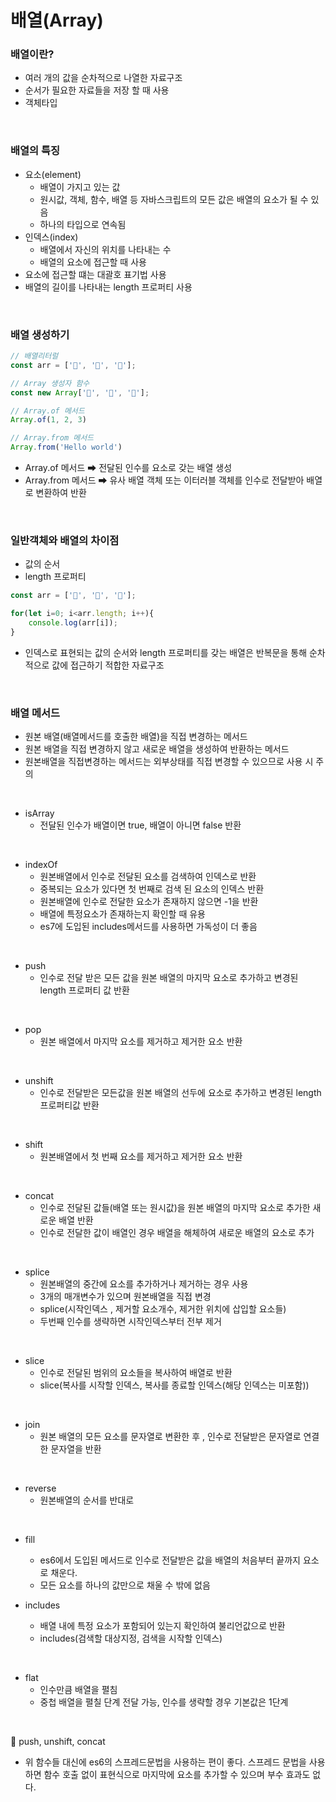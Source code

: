 # 배열(Array)

### 배열이란?
* 여러 개의 값을 순차적으로 나열한 자료구조
* 순서가 필요한 자료들을 저장 할 때 사용
* 객체타입

<br>

### 배열의 특징 
* 요소(element)
    * 배열이 가지고 있는 값
    * 원시값, 객체, 함수, 배열 등 자바스크립트의 모든 값은 배열의 요소가 될 수 있음
    * 하나의 타입으로 연속됨
* 인덱스(index)
    * 배열에서 자신의 위치를 나타내는 수
    * 배열의 요소에 접근할 때 사용
* 요소에 접근할 떄는 대괄호 표기법 사용
* 배열의 길이를 나타내는 length 프로퍼티 사용

<br>

### 배열 생성하기 
```js
// 배열리터럴
const arr = ['🍓', '🍑', '🍎'];

// Array 생성자 함수
const new Array['🍓', '🍑', '🍎'];

// Array.of 메서드
Array.of(1, 2, 3)

// Array.from 메서드
Array.from('Hello world')
```
* Array.of 메서드 ➡ 전달된 인수를 요소로 갖는 배열 생성
* Array.from 메서드 ➡ 유사 배열 객체 또는 이터러블 객체를 인수로 전달받아 배열로 변환하여 반환 

<br>

### 일반객체와 배열의 차이점
* 값의 순서
* length 프로퍼티

```js
const arr = ['🍓', '🍑', '🍎'];

for(let i=0; i<arr.length; i++){
    console.log(arr[i]); 
}
```
* 인덱스로 표현되는 값의 순서와 length 프로퍼티를 갖는 배열은 반복문을 통해 순차적으로 값에 접근하기 적합한 자료구조

<br>

### 배열 메서드
* 원본 배열(배열메서드를 호출한 배열)을 직접 변경하는 메서드
* 원본 배열을 직접 변경하지 않고 새로운 배열을 생성하여 반환하는 메서드 
* 원본배열을 직접변경하는 메서드는 외부상태를 직접 변경할 수 있으므로 사용 시 주의

<br>

* isArray
    * 전달된 인수가 배열이면 true, 배열이 아니면 false 반환

<br>

* indexOf
    * 원본배열에서 인수로 전달된 요소를 검색하여 인덱스로 반환
    * 중복되는 요소가 있다면 첫 번째로 검색 된 요소의 인덱스 반환
    * 원본배열에 인수로 전달한 요소가 존재하지 않으면 -1을 반환
    * 배열에 특정요소가 존재하는지 확인할 때 유용
    * es7에 도입된 includes메서드를 사용하면 가독성이 더 좋음

<br>

* push
    * 인수로 전달 받은 모든 값을 원본 배열의 마지막 요소로 추가하고 변경된 length 프로퍼티 값 반환

<br>

* pop
    * 원본 배열에서 마지막 요소를 제거하고 제거한 요소 반환

<br>

* unshift
    * 인수로 전달받은 모든값을 원본 배열의 선두에 요소로 추가하고 변경된 length 프로퍼티값 반환

<br>

* shift
    * 원본배열에서 첫 번째 요소를 제거하고 제거한 요소 반환

<br>

* concat
    * 인수로 전달된 값들(배열 또는 원시값)을 원본 배열의 마지막 요소로 추가한 새로운 배열 반환
    * 인수로 전달한 값이 배열인 경우 배열을 해체하여 새로운 배열의 요소로 추가

<br>

* splice
    * 원본배열의 중간에 요소를 추가하거나 제거하는 경우 사용
    * 3개의 매개변수가 있으며 원본배열을 직접 변경
    * splice(시작인덱스 , 제거할 요소개수, 제거한 위치에 삽입할 요소들)
    * 두번째 인수를 생략하면 시작인덱스부터 전부 제거

<br>

* slice
    * 인수로 전달된 범위의 요소들을 복사하여 배열로 반환
    * slice(복사를 시작할 인덱스, 복사를 종료할 인덱스(해당 인덱스는 미포함))

<br>

* join
    * 원본 배열의 모든 요소를 문자열로 변환한 후 , 인수로 전달받은 문자열로 연결한 문자열을 반환

<br>

* reverse
    * 원본배열의 순서를 반대로 

<br>

* fill
    * es6에서 도입된 메서드로 인수로 전달받은 값을 배열의 처음부터 끝까지 요소로 채운다.
    * 모든 요소를 하나의 값만으로 채울 수 밖에 없음

* includes
    * 배열 내에 특정 요소가 포함되어 있는지 확인하여 불리언값으로 반환
    * includes(검색할 대상지정, 검색을 시작할 인덱스)

<br>

* flat
    * 인수만큼 배열을 펼침
    * 중첩 배열을 펼칠 단계 전달 가능, 인수를 생략할 경우 기본값은 1단계

<br>

📌 push, unshift, concat
* 위 함수들 대신에 es6의 스프레드문법을 사용하는 편이 좋다.  스프레드 문법을 사용하면 함수 호출 없이 표현식으로 마지막에 요소를 추가할 수 있으며 부수 효과도 없다.









